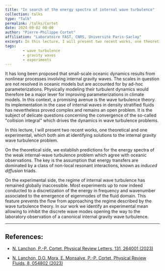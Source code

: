 ```yaml
---
title: "In search of the energy spectra of internal wave turbulence"
collection: talks
type: "Talk"
permalink: /talks/Cortet
date: 2024-09-02 00:00
author: "Pierre-Philippe Cortet" 
affiliation: "Laboratoire FAST, CNRS, Université Paris-Saclay"
excerpt: In this lecture, I will present two recent works, one theoretical and one experimental, which both aim at identifying solutions to the internal gravity wave turbulence problem.
tags:
        - wave turbulence
        - gravity waves
        - experiments
---
```


It has long been proposed that small-scale oceanic dynamics results from
nonlinear processes involving internal gravity waves. The scales in
question are not resolved in oceanic models but are accounted for by
ad-hoc parameterizations. Physically modeling their turbulent dynamics
would therefore be a major lever for improving parameterizations in
climate models. In this context, a promising avenue is the wave
turbulence theory. Its implementation in the case of internal waves in
density stratified fluids has nevertheless proved complex and remains an
open problem. It is the subject of delicate questions concerning the
convergence of the so-called "collision integral" which drives the
dynamics in wave turbulence problems.

In this lecture, I will present two recent works, one theoretical and
one experimental, which both aim at identifying solutions to the
internal gravity wave turbulence problem.

On the theoretical side, we establish predictions for the energy spectra
of the weak internal-wave turbulence problem which agree with oceanic
observations. The key is the assumption that energy transfers are
dominated by a class of non-local resonant interactions, known as
*induced diffusion* triads.

On the experimental side, the regime of internal wave turbulence has
remained globally inaccessible. Most experiments up to now indeed
conducted to a discretization of the energy in frequency and wavenumber
associated to the emergence of eigenmodes of the fluid domain. This
feature prevents the flow from approaching the regime described by the
wave turbulence theory. In our work we identify an experimental mean
allowing to inhibit the discrete wave modes opening the way to the
laboratory observation of a canonical internal gravity wave turbulence.

--- 

## References:

- [N. Lanchon, P.-P. Cortet, Physical Review Letters, 131, 264001 (2023)](https://journals.aps.org/prl/pdf/10.1103/PhysRevLett.131.264001)

- [N. Lanchon, D.O. Mora, E. Monsalve, P.-P. Cortet, Physical Review Fluids, 8, 054802 (2023)](https://journals.aps.org/prfluids/pdf/10.1103/PhysRevFluids.8.054802)
